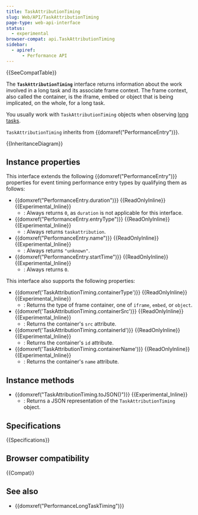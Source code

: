 ```yaml
---
title: TaskAttributionTiming
slug: Web/API/TaskAttributionTiming
page-type: web-api-interface
status:
  - experimental
browser-compat: api.TaskAttributionTiming
sidebar:
  - apiref:
      - Performance API
---
```


{{SeeCompatTable}}

The **`TaskAttributionTiming`** interface returns information about the work involved in a long task and its associate frame context. The frame context, also called the container, is the iframe, embed or object that is being implicated, on the whole, for a long task.

You usually work with `TaskAttributionTiming` objects when observing [long tasks](/en-US/docs/Web/API/PerformanceLongTaskTiming).

`TaskAttributionTiming` inherits from {{domxref("PerformanceEntry")}}.

{{InheritanceDiagram}}

## Instance properties

This interface extends the following {{domxref("PerformanceEntry")}} properties for event timing performance entry types by qualifying them as follows:

- {{domxref("PerformanceEntry.duration")}} {{ReadOnlyInline}} {{Experimental_Inline}}
  - : Always returns `0`, as `duration` is not applicable for this interface.
- {{domxref("PerformanceEntry.entryType")}} {{ReadOnlyInline}} {{Experimental_Inline}}
  - : Always returns `taskattribution`.
- {{domxref("PerformanceEntry.name")}} {{ReadOnlyInline}} {{Experimental_Inline}}
  - : Always returns `"unknown"`.
- {{domxref("PerformanceEntry.startTime")}} {{ReadOnlyInline}} {{Experimental_Inline}}
  - : Always returns `0`.

This interface also supports the following properties:

- {{domxref('TaskAttributionTiming.containerType')}} {{ReadOnlyInline}} {{Experimental_Inline}}
  - : Returns the type of frame container, one of `iframe`, `embed`, or `object`.
- {{domxref('TaskAttributionTiming.containerSrc')}} {{ReadOnlyInline}} {{Experimental_Inline}}
  - : Returns the container's `src` attribute.
- {{domxref('TaskAttributionTiming.containerId')}} {{ReadOnlyInline}} {{Experimental_Inline}}
  - : Returns the container's `id` attribute.
- {{domxref('TaskAttributionTiming.containerName')}} {{ReadOnlyInline}} {{Experimental_Inline}}
  - : Returns the container's `name` attribute.

## Instance methods

- {{domxref("TaskAttributionTiming.toJSON()")}} {{Experimental_Inline}}
  - : Returns a JSON representation of the `TaskAttributionTiming` object.

## Specifications

{{Specifications}}

## Browser compatibility

{{Compat}}

## See also

- {{domxref("PerformanceLongTaskTiming")}}
